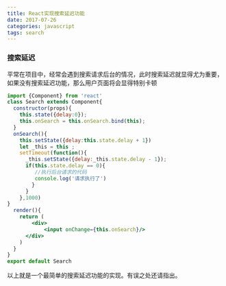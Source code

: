 ```yaml
---
title: React实现搜索延迟功能
date: 2017-07-26
categories: javascript
tags: search
---
```


### 搜索延迟

平常在项目中，经常会遇到搜索请求后台的情况，此时搜索延迟就显得尤为重要，如果没有搜索延迟功能，那么用户页面将会显得特别卡顿

```jsx
import {Component} from 'react'
class Search extends Component{
  constructor(props){
    this.state({delay:0});
    this.onSearch = this.onSearch.bind(this);
  }
  onSearch(){
    this.setState({delay:this.state.delay + 1})
    let _this = this ;
	setTimeout(function(){
      _this.setState({delay:_this.state.delay - 1});
      if(this.state.delay == 0){
       	 //执行后台请求的代码
   		 console.log('请求执行了')
  		}
      }
	},1000)
}
  render(){
    return (
    	<div>
	      	<input onChange={this.onSearch}/>
      </div>
    )
  }
}
export default Search
```

以上就是一个最简单的搜索延迟功能的实现。有误之处还请指出。
